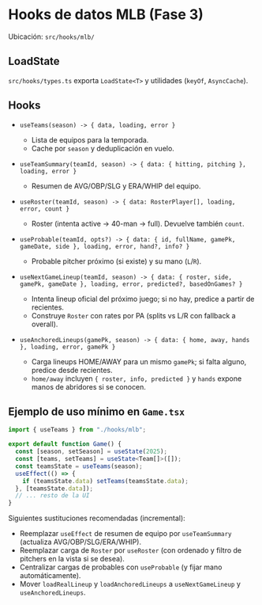 # Hooks de datos MLB (Fase 3)

Ubicación: `src/hooks/mlb/`

## LoadState

`src/hooks/types.ts` exporta `LoadState<T>` y utilidades (`keyOf`, `AsyncCache`).

## Hooks

- `useTeams(season) -> { data, loading, error }`
  - Lista de equipos para la temporada.
  - Cache por `season` y deduplicación en vuelo.

- `useTeamSummary(teamId, season) -> { data: { hitting, pitching }, loading, error }`
  - Resumen de AVG/OBP/SLG y ERA/WHIP del equipo.

- `useRoster(teamId, season) -> { data: RosterPlayer[], loading, error, count }`
  - Roster (intenta active → 40-man → full). Devuelve también `count`.

- `useProbable(teamId, opts?) -> { data: { id, fullName, gamePk, gameDate, side }, loading, error, hand?, info? }`
  - Probable pitcher próximo (si existe) y su mano (`L`/`R`).

- `useNextGameLineup(teamId, season) -> { data: { roster, side, gamePk, gameDate }, loading, error, predicted?, basedOnGames? }`
  - Intenta lineup oficial del próximo juego; si no hay, predice a partir de recientes.
  - Construye `Roster` con rates por PA (splits vs L/R con fallback a overall).

- `useAnchoredLineups(gamePk, season) -> { data: { home, away, hands }, loading, error, gamePk }`
  - Carga lineups HOME/AWAY para un mismo `gamePk`; si falta alguno, predice desde recientes.
  - `home/away` incluyen `{ roster, info, predicted }` y `hands` expone manos de abridores si se conocen.

## Ejemplo de uso mínimo en `Game.tsx`

```ts
import { useTeams } from "./hooks/mlb";

export default function Game() {
  const [season, setSeason] = useState(2025);
  const [teams, setTeams] = useState<Team[]>([]);
  const teamsState = useTeams(season);
  useEffect(() => {
    if (teamsState.data) setTeams(teamsState.data);
  }, [teamsState.data]);
  // ... resto de la UI
}
```

Siguientes sustituciones recomendadas (incremental):
- Reemplazar `useEffect` de resumen de equipo por `useTeamSummary` (actualiza AVG/OBP/SLG/ERA/WHIP).
- Reemplazar carga de `Roster` por `useRoster` (con ordenado y filtro de pitchers en la vista si se desea).
- Centralizar cargas de probables con `useProbable` (y fijar mano automáticamente).
- Mover `loadRealLineup` y `loadAnchoredLineups` a `useNextGameLineup` y `useAnchoredLineups`.

